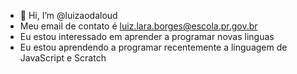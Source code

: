 
- 👋 Hi, I’m @luizaodaloud
- Meu email de contato é luiz.lara.borges@escola.pr.gov.br
- Eu estou interessado em aprender a programar novas linguas
- Eu estou aprendendo a programar recentemente a linguagem de JavaScript e Scratch

<!---
luizaodaloud/luizaodaloud is a ✨ special ✨ repository because its `README.md` (this file) appears on your GitHub profile.
You can click the Preview link to take a look at your changes.
--->

